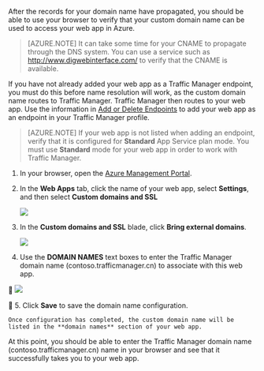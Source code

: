 After the records for your domain name have propagated, you should be able to use your browser to verify that your custom domain name can be used to access your web app in Azure.

> [AZURE.NOTE] It can take some time for your CNAME to propagate through the DNS system. You can use a service such as <a href="http://www.digwebinterface.com/">http://www.digwebinterface.com/</a> to verify that the CNAME is available.

If you have not already added your web app as a Traffic Manager endpoint, you must do this before name resolution will work, as the custom domain name routes to Traffic Manager. Traffic Manager then routes to your web app. Use the information in [Add or Delete Endpoints](/documentation/articles/traffic-manager-endpoints) to add your web app as an endpoint in your Traffic Manager profile.

> [AZURE.NOTE] If your web app is not listed when adding an endpoint, verify that it is configured for **Standard** App Service plan mode. You must use **Standard** mode for your web app in order to work with Traffic Manager.

1. In your browser, open the [Azure Management Portal](https://manage.windowsazure.cn).

2. In the **Web Apps** tab, click the name of your web app, select **Settings**, and then select **Custom domains and SSL**

	![](./media/custom-dns-web-site/dncmntask-cname-6.png)

3. In the **Custom domains and SSL** blade, click **Bring external domains**.

	![](./media/custom-dns-web-site/dncmntask-cname-7.png)

4. Use the **DOMAIN NAMES** text boxes to enter the Traffic Manager domain name (contoso.trafficmanager.cn) to associate with this web app.


	![](./media/custom-dns-web-site/dncmntask-cname-8.png)


5. Click **Save** to save the domain name configuration.

	Once configuration has completed, the custom domain name will be listed in the **domain names** section of your web app.

At this point, you should be able to enter the Traffic Manager domain name (contoso.trafficmanager.cn) name in your browser and see that it successfully takes you to your web app.
